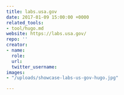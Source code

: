 ```yaml
---
title: labs.usa.gov
date: 2017-01-09 15:00:00 +0000
related_tools:
- tool/hugo.md
website: https://labs.usa.gov/
repo: ''
creator:
- name: 
  role: 
  url: 
  twitter_username: 
images:
- "/uploads/showcase-labs-us-gov-hugo.jpg"

---
```

